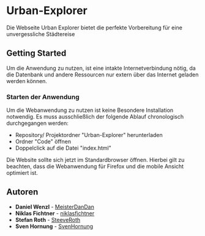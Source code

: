 # Urban-Explorer
Die Webseite Urban Explorer bietet die perfekte Vorbereitung für eine unvergessliche Städtereise

## Getting Started
Um die Anwendung zu nutzen, ist eine intakte Internetverbindung nötig,
da die Datenbank und andere Ressourcen nur extern über das Internet geladen werden können.

### Starten der Anwendung
Um die Webanwendung zu nutzen ist keine Besondere Installation notwendig.
Es muss ausschließlich der folgende Ablauf chronologisch durchgegangen werden:

* Repository/ Projektordner "Urban-Explorer" herunterladen
* Ordner "Code" öffnen
* Doppelclick auf die Datei "index.html"

Die Website sollte sich jetzt im Standardbrowser öffnen.
Hierbei gilt zu beachten, dass die Webanwendung für Firefox und die mobile Ansicht optimiert ist.

## Autoren
* **Daniel Wenzl** - [MeisterDanDan](https://github.com/MeisterDanDan)
* **Niklas Fichtner** - [niklasfichtner](https://github.com/niklasfichtner)
* **Stefan Roth** - [SteeveRoth](https://github.com/SteeveRoth)
* **Sven Hornung** - [SvenHornung](https://github.com/SvenHornung)
